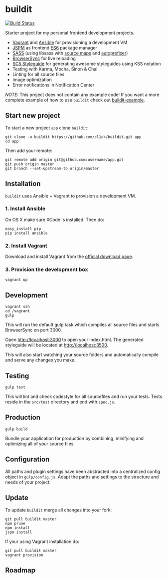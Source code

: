 # buildit
[![Build Status](http://jenkins.cl1ck0ne.net/buildStatus/icon?job=buildit)](http://jenkins.cl1ck0ne.net/job/buildit/)

Starter project for my personal frontend development projects.

- [Vagrant](https://www.vagrantup.com/) and [Ansible](http://www.ansible.com) for provisioning a development VM
- [JSPM](https://jspm.io) as frontend [ES6](http://kangax.github.io/compat-table/es6/) package manager
- [SASS](http://sass-lang.com/) (using libsass with [source maps](https://github.com/sindresorhus/gulp-ruby-sass#sourcemap) and [autoprefixer](https://github.com/sindresorhus/gulp-autoprefixer))
- [BrowserSync](http://browsersync.io) for live reloading
- [SC5 Styleguide](http://styleguide.sc5.io/) for generating awesome styleguides using KSS notation
- Testing with Karma, Mocha, Sinon & Chai
- Linting for all source files
- Image optimization
- Error notifications in Notification Center

*NOTE:* This project does not contain any example code! If you want a more complete example of how to use `buildit`
check out [buildit-example](https://github.com/cl1ck/buildit-example).

## Start new project

To start a new project `app` clone `buildit`:

```
git clone -o buildit https://github.com/cl1ck/buildit.git app
cd app
```

Then add your remote:

```
git remote add origin git@github.com:username/app.git
git push origin master
git branch --set-upstream-to origin/master
```

## Installation

`buildit` uses Ansible + Vagrant to provision a development VM.

### 1. Install Ansible

On OS X make sure XCode is installed. Then do:

```
easy_install pip
pip install ansible
```

### 2. Install Vagrant

Download and install Vagrant from the [official download page](https://www.vagrantup.com/downloads.html).

### 3. Provision the development box

```
vagrant up
```

## Development

```
vagrant ssh
cd /vagrant
gulp
```

This will run the default gulp task which compiles all source files and starts BrowserSync on port 3000.

Open [http://localhost:3000](http://localhost:3000) to open your index.html.
The generated styleguide will be located at [http://localhost:3500](http://localhost:3500).

This will also start watching your source folders and automatically compile and serve any changes you make.

## Testing

```
gulp test
```

This will lint and check codestyle for all sourcefiles and run your tests.
Tests reside in the `src/test` directory and end with `spec.js`.

## Production

```
gulp build
```

Bundle your application for production by combining, minifying and optimizing all of your source files.

## Configuration

All paths and plugin settings have been abstracted into a centralized config object in `gulp/config.js`. Adapt the paths and settings to the structure and needs of your project.

## Update

To update `buildit` merge all changes into your fork:

```
git pull buildit master
npm prune
npm install
jspm install
```

If your using Vagrant installation do:

```
git pull buildit master
vagrant provision
```

## Roadmap
